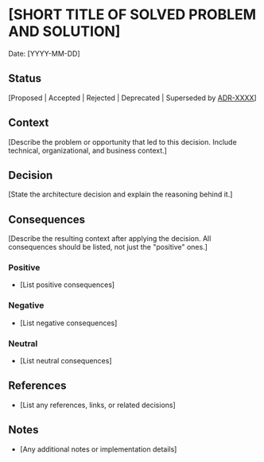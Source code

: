 # [SHORT TITLE OF SOLVED PROBLEM AND SOLUTION]

Date: [YYYY-MM-DD]

## Status
[Proposed | Accepted | Rejected | Deprecated | Superseded by [ADR-XXXX](XXXX-title.md)]

## Context
[Describe the problem or opportunity that led to this decision. Include technical, organizational, and business context.]

## Decision
[State the architecture decision and explain the reasoning behind it.]

## Consequences
[Describe the resulting context after applying the decision. All consequences should be listed, not just the "positive" ones.]

### Positive
- [List positive consequences]

### Negative  
- [List negative consequences]

### Neutral
- [List neutral consequences]

## References
- [List any references, links, or related decisions]

## Notes
- [Any additional notes or implementation details]